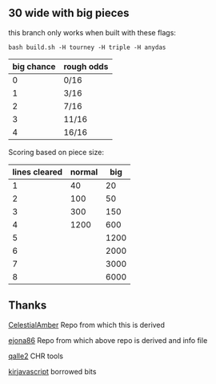 ## 30 wide with big pieces

this branch only works when built with these flags:

`bash build.sh -H tourney -H triple -H anydas`

| big chance | rough odds |
|-------|-------|
| 0 | 0/16 |
| 1 | 3/16 |
| 2 | 7/16 |
| 3 | 11/16 |
| 4 | 16/16 |

Scoring based on piece size:

| lines cleared | normal | big |
|---|----|-----|
| 1 | 40 | 20 |
| 2 | 100 | 50 |
| 3 | 300 | 150 |
| 4 | 1200 | 600 |
| 5 | | 1200 |
| 6 | | 2000 |
| 7 | | 3000 |
| 8 | | 6000 |

## Thanks

[CelestialAmber](https://github.com/CelestialAmber/TetrisNESDisasm) Repo from which this is derived

[ejona86](https://github.com/ejona86/taus) Repo from which above repo is derived and info file

[qalle2](https://github.com/qalle2/nes-util) CHR tools

[kirjavascript](https://github.com/kirjavascript/TetrisGYM) borrowed bits
